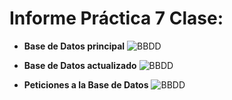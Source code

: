 # Informe Práctica 7 Clase: 

- **Base de Datos principal**
![BBDD]()

- **Base de Datos actualizado**
![BBDD]()

- **Peticiones a la Base de Datos**
![BBDD]()

